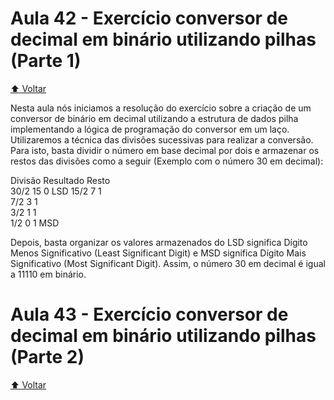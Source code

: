 # Aula 42 - Exercício conversor de decimal em binário utilizando pilhas (Parte 1)

[:arrow_up: Voltar](https://github.com/Geofisicando/C-orientado-a-testes#%C3%ADndice)

Nesta aula nós iniciamos a resolução do exercício sobre a criação de um conversor de binário em decimal utilizando a estrutura de dados pilha implementando
a lógica de programação do conversor em um laço.
Utilizaremos a técnica das divisões sucessivas para realizar a conversão. Para isto, basta dividir o número em base decimal por dois e armazenar
os restos das divisões como a seguir (Exemplo com o número 30 em decimal):


Divisão	Resultado	Resto	
30/2	15	0	LSD
15/2	7	1	
7/2	3	1	
3/2	1	1	
1/2	0	1	MSD

Depois, basta organizar os valores armazenados do LSD significa Dígito Menos Significativo (Least Significant Digit) e MSD significa Dígito Mais Significativo (Most Significant Digit). Assim, o número 30 em decimal é igual a 11110 em binário.

# Aula 43 - Exercício conversor de decimal em binário utilizando pilhas (Parte 2)

[:arrow_up: Voltar](https://github.com/Geofisicando/C-orientado-a-testes#%C3%ADndice)
